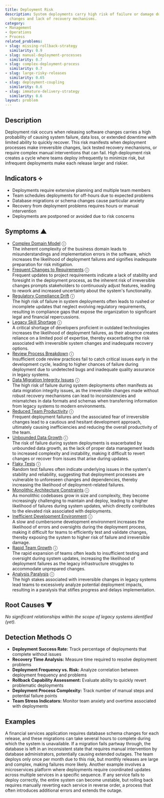 ```yaml
---
title: Deployment Risk
description: System deployments carry high risk of failure or damage due to irreversible
  changes and lack of recovery mechanisms.
category:
- Management
- Operations
- Process
related_problems:
- slug: missing-rollback-strategy
  similarity: 0.9
- slug: manual-deployment-processes
  similarity: 0.7
- slug: complex-deployment-process
  similarity: 0.7
- slug: large-risky-releases
  similarity: 0.65
- slug: deployment-coupling
  similarity: 0.6
- slug: immature-delivery-strategy
  similarity: 0.6
layout: problem
---
```


## Description

Deployment risk occurs when releasing software changes carries a high probability of causing system failure, data loss, or extended downtime with limited ability to quickly recover. This risk manifests when deployment processes make irreversible changes, lack tested recovery mechanisms, or require complex manual interventions that can fail. High deployment risk creates a cycle where teams deploy infrequently to minimize risk, but infrequent deployments make each release larger and riskier.


## Indicators ⟡

- Deployments require extensive planning and multiple team members
- Team schedules deployments for off-hours due to expected problems
- Database migrations or schema changes cause particular anxiety
- Recovery from deployment problems requires hours or manual intervention
- Deployments are postponed or avoided due to risk concerns


## Symptoms ▲

- [Complex Domain Model](complex-domain-model.md) <span class="info-tooltip" title="Confidence: 0.488, Strength: 0.708">ⓘ</span>
<br/>  The inherent complexity of the business domain leads to misunderstandings and implementation errors in the software, which increases the likelihood of deployment failures and signifies inadequate preparation for risk mitigation.
- [Frequent Changes to Requirements](frequent-changes-to-requirements.md) <span class="info-tooltip" title="Confidence: 0.474, Strength: 0.686">ⓘ</span>
<br/>  Frequent updates to project requirements indicate a lack of stability and foresight in the deployment process, as the inherent risk of irreversible changes prompts stakeholders to continuously adjust features, leading to rework and increased uncertainty about the system's functionality.
- [Regulatory Compliance Drift](regulatory-compliance-drift.md) <span class="info-tooltip" title="Confidence: 0.437, Strength: 0.741">ⓘ</span>
<br/>  The high risk of failure in system deployments often leads to rushed or incomplete updates that neglect evolving regulatory requirements, resulting in compliance gaps that expose the organization to significant legal and financial repercussions.
- [Legacy Skill Shortage](legacy-skill-shortage.md) <span class="info-tooltip" title="Confidence: 0.395, Strength: 0.711">ⓘ</span>
<br/>  A critical shortage of developers proficient in outdated technologies increases the likelihood of deployment failures, as their absence creates reliance on a limited pool of expertise, thereby exacerbating the risk associated with irreversible system changes and inadequate recovery options.
- [Review Process Breakdown](review-process-breakdown.md) <span class="info-tooltip" title="Confidence: 0.387, Strength: 0.609">ⓘ</span>
<br/>  Insufficient code review practices fail to catch critical issues early in the development cycle, leading to higher chances of failure during deployment due to undetected bugs and inadequate quality assurance in legacy systems.
- [Data Migration Integrity Issues](data-migration-integrity-issues.md) <span class="info-tooltip" title="Confidence: 0.366, Strength: 0.672">ⓘ</span>
<br/>  The high risk of failure during system deployments often manifests as data migration integrity issues, as the irreversible changes made without robust recovery mechanisms can lead to inconsistencies and mismatches in data formats and schemas when transferring information from legacy systems to modern environments.
- [Reduced Team Productivity](reduced-team-productivity.md) <span class="info-tooltip" title="Confidence: 0.362, Strength: 0.664">ⓘ</span>
<br/>  Frequent deployment failures and the associated fear of irreversible changes lead to a cautious and hesitant development approach, ultimately causing inefficiencies and reducing the overall productivity of the team.
- [Unbounded Data Growth](unbounded-data-growth.md) <span class="info-tooltip" title="Confidence: 0.341, Strength: 0.693">ⓘ</span>
<br/>  The risk of failure during system deployments is exacerbated by unbounded data growth, as the lack of proper data management leads to increased complexity and instability, making it difficult to revert changes or recover from issues that arise during updates.
- [Flaky Tests](flaky-tests.md) <span class="info-tooltip" title="Confidence: 0.339, Strength: 0.667">ⓘ</span>
<br/>  Random test failures often indicate underlying issues in the system's stability and reliability, suggesting that deployment processes are vulnerable to unforeseen changes and dependencies, thereby increasing the likelihood of deployment-related failures.
- [Monolithic Architecture Constraints](monolithic-architecture-constraints.md) <span class="info-tooltip" title="Confidence: 0.338, Strength: 0.749">ⓘ</span>
<br/>  As monolithic codebases grow in size and complexity, they become increasingly challenging to maintain and deploy, leading to a higher likelihood of failures during system updates, which directly contributes to the elevated risk associated with deployments.
- [Inefficient Development Environment](inefficient-development-environment.md) <span class="info-tooltip" title="Confidence: 0.337, Strength: 0.652">ⓘ</span>
<br/>  A slow and cumbersome development environment increases the likelihood of errors and oversights during the deployment process, making it difficult for teams to efficiently test and validate changes, thereby exposing the system to higher risk of failure and irreversible damage.
- [Rapid Team Growth](rapid-team-growth.md) <span class="info-tooltip" title="Confidence: 0.334, Strength: 0.745">ⓘ</span>
<br/>  The rapid expansion of teams often leads to insufficient testing and oversight during system updates, increasing the likelihood of deployment failures as the legacy infrastructure struggles to accommodate unprepared changes.
- [Analysis Paralysis](analysis-paralysis.md) <span class="info-tooltip" title="Confidence: 0.324, Strength: 0.710">ⓘ</span>
<br/>  The high stakes associated with irreversible changes in legacy systems lead teams to excessively analyze potential deployment impacts, resulting in a paralysis that stifles progress and delays implementation.

## Root Causes ▼

*No significant relationships within the scope of legacy systems identified (yet).*

## Detection Methods ○

- **Deployment Success Rate:** Track percentage of deployments that complete without issues
- **Recovery Time Analysis:** Measure time required to resolve deployment problems
- **Deployment Frequency vs. Risk:** Analyze correlation between deployment frequency and problems
- **Rollback Capability Assessment:** Evaluate ability to quickly revert problematic deployments
- **Deployment Process Complexity:** Track number of manual steps and potential failure points
- **Team Stress Indicators:** Monitor team anxiety and overtime associated with deployments


## Examples

A financial services application requires database schema changes for each release, and these migrations can take several hours to complete during which the system is unavailable. If a migration fails partway through, the database is left in an inconsistent state that requires manual intervention by database administrators, potentially causing extended outages. The team deploys only once per month due to this risk, but monthly releases are large and complex, making failures more likely. Another example involves a microservices platform where deployments require coordinated updates across multiple services in a specific sequence. If any service fails to deploy correctly, the entire system can become unstable, but rolling back requires manually reverting each service in reverse order, a process that often introduces additional errors and extends the outage.
